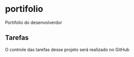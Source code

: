 # portifolio
Portifolio do desenvolverdor

## Tarefas

O controle das tarefas desse projeto será realizado no GitHub